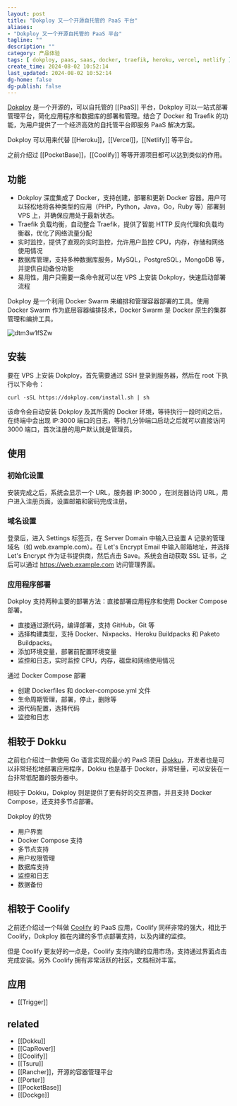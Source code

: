 ```yaml
---
layout: post
title: "Dokploy 又一个开源自托管的 PaaS 平台"
aliases:
- "Dokploy 又一个开源自托管的 PaaS 平台"
tagline: ""
description: ""
category: 产品体验
tags: [ dokploy, paas, saas, docker, traefik, heroku, vercel, netlify ]
create_time: 2024-08-02 10:52:14
last_updated: 2024-08-02 10:52:14
dg-home: false
dg-publish: false
---
```


[Dokploy](https://dokploy.com/) 是一个开源的，可以自托管的 [[PaaS]] 平台，Dokploy 可以一站式部署管理平台，简化应用程序和数据库的部署和管理。结合了 Docker 和 Traefik 的功能，为用户提供了一个经济高效的自托管平台即服务 PaaS 解决方案。

Dokploy 可以用来代替 [[Heroku]]，[[Vercel]]，[[Netlify]] 等平台。

之前介绍过 [[PocketBase]]，[[Coolify]] 等等开源项目都可以达到类似的作用。

## 功能

- Dokploy 深度集成了 Docker，支持创建，部署和更新 Docker 容器。用户可以轻松地将各种类型的应用（PHP，Python，Java，Go，Ruby 等）部署到 VPS 上，并确保应用处于最新状态。
- Traefik 负载均衡，自动整合 Traefik，提供了智能 HTTP 反向代理和负载均衡器，优化了网络流量分配
- 实时监控，提供了直观的实时监控，允许用户监控 CPU，内存，存储和网络使用情况
- 数据库管理，支持多种数据库服务，MySQL，PostgreSQL，MongoDB 等，并提供自动备份功能
- 易用性，用户只需要一条命令就可以在 VPS 上安装 Dokploy，快速启动部署流程

Dokploy 是一个利用 Docker Swarm 来编排和管理容器部署的工具。使用 Docker Swarm 作为底层容器编排技术，Docker Swarm 是 Docker 原生的集群管理和编排工具。

![dtm3w1fSZw](https://pic.einverne.info/images/dtm3w1fSZw.png)

## 安装

要在 VPS 上安装 Dokploy，首先需要通过 SSH 登录到服务器，然后在 root 下执行以下命令：

```
curl -sSL https://dokploy.com/install.sh | sh
```

该命令会自动安装 Dokploy 及其所需的 Docker 环境，等待执行一段时间之后，在终端中会出现 IP:3000 端口的日志，等待几分钟端口启动之后就可以直接访问 3000 端口，首次注册的用户默认就是管理员。

## 使用

### 初始化设置

安装完成之后，系统会显示一个 URL，服务器 IP:3000 ，在浏览器访问 URL，用户进入注册页面，设置邮箱和密码完成注册。

### 域名设置

登录后，进入 Settings 标签页，在 Server Domain 中输入已设置 A 记录的管理域名（如 web.example.com）。在 Let's Encrypt Email 中输入邮箱地址，并选择 Let's Encrypt 作为证书提供商，然后点击 Save。系统会自动获取 SSL 证书，之后可以通过 https://web.example.com 访问管理界面。

### 应用程序部署

Dokploy 支持两种主要的部署方法：直接部署应用程序和使用 Docker Compose 部署。

- 直接通过源代码，编译部署，支持 GitHub，Git 等
- 选择构建类型，支持 Docker、Nixpacks、Heroku Buildpacks 和 Paketo Buildpacks。
- 添加环境变量，部署前配置环境变量
- 监控和日志，实时监控 CPU，内存，磁盘和网络使用情况

通过 Docker Compose 部署

- 创建 Dockerfiles 和 docker-compose.yml 文件
- 生命周期管理，部署，停止，删除等
- 源代码配置，选择代码
- 监控和日志

## 相较于 Dokku

之前也介绍过一款使用 Go 语言实现的最小的 PaaS 项目 [Dokku](https://blog.einverne.info/post/2023/09/dokku-minimum-paas.html)，开发者也是可以非常轻松地部署应用程序，Dokku 也是基于 Docker，非常轻量，可以安装在一台非常低配置的服务器中。

相较于 Dokku，Dokploy 则是提供了更有好的交互界面，并且支持 Docker Compose，还支持多节点部署。

Dokploy 的优势

- 用户界面
- Docker Compose 支持
- 多节点支持
- 用户权限管理
- 数据库支持
- 监控和日志
- 数据备份

## 相较于 Coolify

之前还介绍过一个叫做 [Coolify](https://blog.einverne.info/post/2023/11/coolify-self-hosted-vercel.html) 的 PaaS 应用，Coolify 同样非常的强大，相比于 Coolify，Dokploy 胜在内建的多节点部署支持，以及内建的监控。

但是 Coolify 更友好的一点是，Coolify 支持内建的应用市场，支持通过界面点击完成安装。另外 Coolify 拥有非常活跃的社区，文档相对丰富。

## 应用

- [[Trigger]]

## related

- [[Dokku]]
- [[CapRover]]
- [[Coolify]]
- [[Tsuru]]
- [[Rancher]]，开源的容器管理平台
- [[Porter]]
- [[PocketBase]]
- [[Dockge]]

